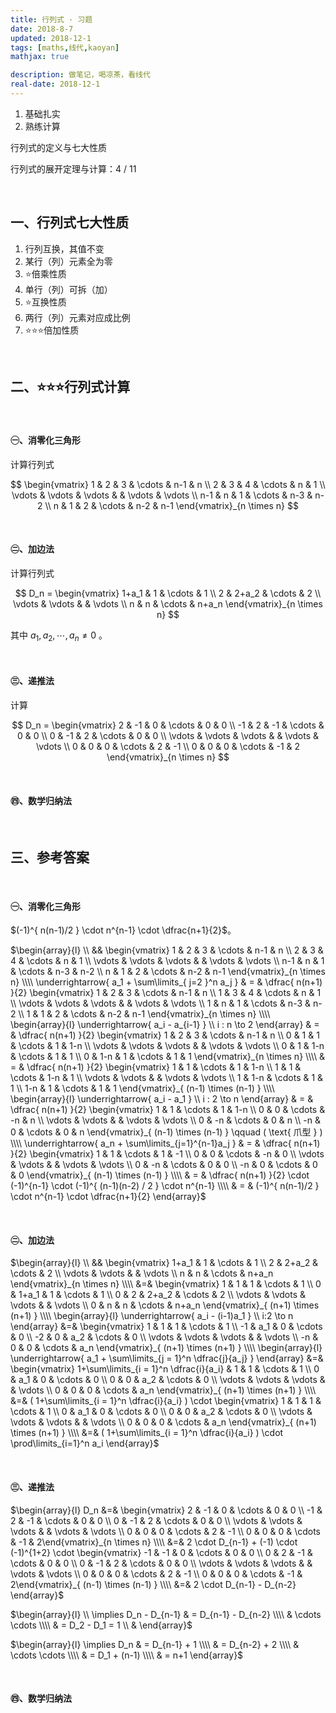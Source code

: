 ```yaml
---
title: 行列式 · 习题
date: 2018-8-7
updated: 2018-12-1
tags: [maths,线代,kaoyan]
mathjax: true

description: 做笔记，喝凉茶，看线代
real-date: 2018-12-1
---
```


<!-- 
$\begin{array}{l} ( {\rm A} ) \, 1 \qquad & ( {\rm B} ) \, 2 \\\\ ( {\rm C} ) \, 3 \qquad & ( {\rm D} ) \, 4 \end{array}$ 
-->

<!-- 
$\begin{array}{l} \end{array}$

\begin{array}{l} \\ 
 \\ & \end{array}
-->

<!-- 
⭐
㊀ ㊁ ㊂ ㊃ ㊄ ㊅ ㊆ ㊇ ㊈

<img src="" width="80%">
️ -->

1. 基础扎实
2. 熟练计算

行列式的定义与七大性质

行列式的展开定理与计算：4 / 11

<br>

## 一、行列式七大性质

1. 行列互换，其值不变
2. 某行（列）元素全为零
3. ⭐️倍乘性质
4. 单行（列）可拆（加）
5. ⭐️互换性质
6. 两行（列）元素对应成比例
7. ⭐️⭐️⭐️倍加性质

<br>

## 二、⭐️⭐️⭐️行列式计算

<br>

#### ㊀、消零化三角形

计算行列式

$$
\begin{vmatrix}
    1 & 2 & 3 & \cdots & n-1 & n \\
    2 & 3 & 4 & \cdots & n & 1 \\
    \vdots & \vdots & \vdots & & \vdots & \vdots \\
    n-1 & n & 1 & \cdots & n-3 & n-2 \\
    n & 1 & 2 & \cdots & n-2 & n-1
\end{vmatrix}_{n \times n}
$$

<br>

#### ㊁、加边法

计算行列式

$$
D_n = 
\begin{vmatrix}
    1+a_1 & 1 & \cdots & 1 \\
    2 & 2+a_2 & \cdots & 2 \\
    \vdots & \vdots & & \vdots \\
    n & n & \cdots & n+a_n
\end{vmatrix}_{n \times n}
$$

其中 $a_1, \, a_2, \cdots, a_n \not= 0$ 。

<br>

#### ㊂、递推法

计算

$$
D_n = 
\begin{vmatrix}
    2 & -1 & 0 & \cdots & 0 & 0 \\
    -1 & 2 & -1 & \cdots & 0 & 0 \\
    0 & -1 & 2 & \cdots & 0 & 0 \\
    \vdots & \vdots & \vdots & & \vdots & \vdots \\
    0 & 0 & 0 & \cdots & 2 & -1 \\
    0 & 0 & 0 & \cdots & -1 & 2
\end{vmatrix}_{n \times n}
$$

<br>

#### ㊃、数学归纳法









<br>

## 三、参考答案

<br>

#### ㊀、消零化三角形

$(-1)^{ n(n-1)/2 } \cdot n^{n-1} \cdot \dfrac{n+1}{2}$。

$\begin{array}{l} \\ && \begin{vmatrix} 1 & 2 & 3 & \cdots & n-1 & n \\ 2 & 3 & 4 & \cdots & n & 1 \\ \vdots & \vdots & \vdots & & \vdots & \vdots \\ n-1 & n & 1 & \cdots & n-3 & n-2 \\ n & 1 & 2 & \cdots & n-2 & n-1 \end{vmatrix}_{n \times n} \\\\ \underrightarrow{ a_1 + \sum\limits_{ j=2 }^n a_j } & = & \dfrac{ n(n+1) }{2} \begin{vmatrix} 1 & 2 & 3 & \cdots & n-1 & n \\ 1 & 3 & 4 & \cdots & n & 1 \\ \vdots & \vdots & \vdots & & \vdots & \vdots \\ 1 & n & 1 & \cdots & n-3 & n-2 \\ 1 & 1 & 2 & \cdots & n-2 & n-1 \end{vmatrix}_{n \times n} \\\\ \begin{array}{l} \underrightarrow{ a_i - a_{i-1} } \\ i : n \to 2 \end{array} & = & \dfrac{ n(n+1) }{2} \begin{vmatrix} 1 & 2 & 3 & \cdots & n-1 & n \\ 0 & 1 & 1 & \cdots & 1 & 1-n \\ \vdots & \vdots & \vdots & & \vdots & \vdots \\ 0 & 1 & 1-n & \cdots & 1 & 1 \\ 0 & 1-n & 1 & \cdots & 1 & 1 \end{vmatrix}_{n \times n} \\\\ & = & \dfrac{ n(n+1) }{2} \begin{vmatrix} 1 & 1 & \cdots & 1 & 1-n \\ 1 & 1 & \cdots & 1-n & 1 \\ \vdots & \vdots & & \vdots & \vdots \\ 1 & 1-n & \cdots & 1 & 1 \\ 1-n & 1 & \cdots & 1 & 1 \end{vmatrix}_{ (n-1) \times (n-1) } \\\\ \begin{array}{l} \underrightarrow{ a_i - a_1 } \\ i : 2 \to n \end{array} & = & \dfrac{ n(n+1) }{2} \begin{vmatrix} 1 & 1 & \cdots & 1 & 1-n \\ 0 & 0 & \cdots & -n & n \\ \vdots & \vdots & & \vdots & \vdots \\ 0 & -n & \cdots & 0 & n \\ -n & 0 & \cdots & 0 & n \end{vmatrix}_{ (n-1) \times (n-1) } \qquad ( \text{ 爪型 } ) \\\\ \underrightarrow{ a_n + \sum\limits_{j=1}^{n-1}a_j } & = & \dfrac{ n(n+1) }{2} \begin{vmatrix} 1 & 1 & \cdots & 1 & -1 \\ 0 & 0 & \cdots & -n & 0 \\ \vdots & \vdots & & \vdots & \vdots \\ 0 & -n & \cdots & 0 & 0 \\ -n & 0 & \cdots & 0 & 0 \end{vmatrix}_{ (n-1) \times (n-1) } \\\\ & = & \dfrac{ n(n+1) }{2} \cdot (-1)^{n-1} \cdot (-1)^{ (n-1)(n-2) / 2 } \cdot n^{n-1} \\\\ & = & (-1)^{ n(n-1)/2 } \cdot n^{n-1} \cdot \dfrac{n+1}{2} \end{array}$

<br>

#### ㊁、加边法

$\begin{array}{l} \\ && \begin{vmatrix} 1+a_1 & 1 & \cdots & 1 \\ 2 & 2+a_2 & \cdots & 2 \\ \vdots & \vdots & & \vdots \\ n & n & \cdots & n+a_n \end{vmatrix}_{n \times n} \\\\ &=& \begin{vmatrix} 1 & 1 & 1 & \cdots & 1 \\ 0 & 1+a_1 & 1 & \cdots & 1 \\ 0 & 2 & 2+a_2 & \cdots & 2 \\ \vdots & \vdots & \vdots & & \vdots \\ 0 & n & n & \cdots & n+a_n \end{vmatrix}_{ (n+1) \times (n+1) } \\\\ \begin{array}{l} \underrightarrow{ a_i - (i-1)a_1 } \\ i:2 \to n \end{array} &=& \begin{vmatrix} 1 & 1 & 1 & \cdots & 1 \\ -1 & a_1 & 0 & \cdots & 0 \\ -2 & 0 & a_2 & \cdots & 0 \\ \vdots & \vdots & \vdots & & \vdots \\ -n & 0 & 0 & \cdots & a_n \end{vmatrix}_{ (n+1) \times (n+1) } \\\\ \begin{array}{l} \underrightarrow{ a_1 + \sum\limits_{j = 1}^n \dfrac{j}{a_j} } \end{array} &=& \begin{vmatrix} 1+\sum\limits_{i = 1}^n \dfrac{i}{a_i} & 1 & 1 & \cdots & 1 \\ 0 & a_1 & 0 & \cdots & 0 \\ 0 & 0 & a_2 & \cdots & 0 \\ \vdots & \vdots & \vdots & & \vdots \\ 0 & 0 & 0 & \cdots & a_n \end{vmatrix}_{ (n+1) \times (n+1) } \\\\ &=& ( 1+\sum\limits_{i = 1}^n \dfrac{i}{a_i} ) \cdot \begin{vmatrix} 1 & 1 & 1 & \cdots & 1 \\ 0 & a_1 & 0 & \cdots & 0 \\ 0 & 0 & a_2 & \cdots & 0 \\ \vdots & \vdots & \vdots & & \vdots \\ 0 & 0 & 0 & \cdots & a_n \end{vmatrix}_{ (n+1) \times (n+1) } \\\\ &=& ( 1+\sum\limits_{i = 1}^n \dfrac{i}{a_i} ) \cdot \prod\limits_{i=1}^n a_i \end{array}$

<br>

#### ㊂、递推法

$\begin{array}{l} D_n &=& \begin{vmatrix} 2 & -1 & 0 & \cdots & 0 & 0 \\ -1 & 2 & -1 & \cdots & 0 & 0 \\ 0 & -1 & 2 & \cdots & 0 & 0 \\ \vdots & \vdots & \vdots & & \vdots & \vdots \\ 0 & 0 & 0 & \cdots & 2 & -1 \\ 0 & 0 & 0 & \cdots & -1 & 2\end{vmatrix}_{n \times n} \\\\ &=& 2 \cdot D_{n-1} + (-1) \cdot (-1)^{1+2} \cdot \begin{vmatrix} -1 & -1 & 0 & \cdots & 0 & 0 \\ 0 & 2 & -1 & \cdots & 0 & 0 \\ 0 & -1 & 2 & \cdots & 0 & 0 \\ \vdots & \vdots & \vdots & & \vdots & \vdots \\ 0 & 0 & 0 & \cdots & 2 & -1 \\ 0 & 0 & 0 & \cdots & -1 & 2\end{vmatrix}_{ (n-1) \times (n-1) } \\\\ &=& 2 \cdot D_{n-1} - D_{n-2} \end{array}$ 

$\begin{array}{l} \\ \implies D_n - D_{n-1} & = D_{n-1} - D_{n-2} \\\\ & \cdots \cdots \\\\ & = D_2 - D_1 = 1 \\ & \end{array}$ 

$\begin{array}{l} \implies D_n & = D_{n-1} + 1 \\\\ & = D_{n-2} + 2 \\\\ & \cdots \cdots \\\\ & = D_1 + (n-1) \\\\ & = n+1 \end{array}$ 

<br>

#### ㊃、数学归纳法


